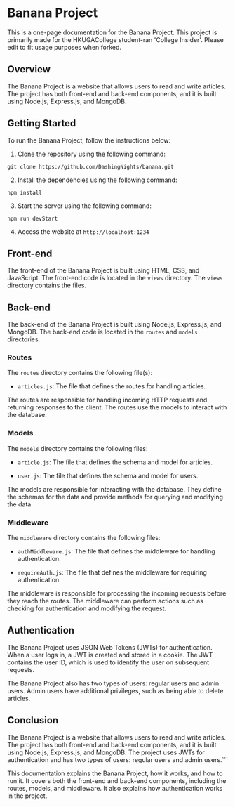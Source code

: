 # Banana Project

This is a one-page documentation for the Banana Project. This project is primarily made for the HKUGACollege student-ran 'College Insider'. Please edit to fit usage purposes when forked.

## Overview

The Banana Project is a website that allows users to read and write articles. The project has both front-end and back-end components, and it is built using Node.js, Express.js, and MongoDB.

## Getting Started

To run the Banana Project, follow the instructions below:

1. Clone the repository using the following command:
   
```git clone https://github.com/DashingNights/banana.git```


2. Install the dependencies using the following command:

```npm install```


3. Start the server using the following command:

```npm run devStart```


4. Access the website at `http://localhost:1234`

## Front-end

The front-end of the Banana Project is built using HTML, CSS, and JavaScript. The front-end code is located in the `views` directory. The `views` directory contains the files.

## Back-end

The back-end of the Banana Project is built using Node.js, Express.js, and MongoDB. The back-end code is located in the `routes` and `models` directories.

### Routes

The `routes` directory contains the following file(s):

- `articles.js`: The file that defines the routes for handling articles.

The routes are responsible for handling incoming HTTP requests and returning responses to the client. The routes use the models to interact with the database.

### Models

The `models` directory contains the following files:

- `article.js`: The file that defines the schema and model for articles.

- `user.js`: The file that defines the schema and model for users.

The models are responsible for interacting with the database. They define the schemas for the data and provide methods for querying and modifying the data.

### Middleware

The `middleware` directory contains the following files:

- `authMiddleware.js`: The file that defines the middleware for handling authentication.

- `requireAuth.js`: The file that defines the middleware for requiring authentication.

The middleware is responsible for processing the incoming requests before they reach the routes. The middleware can perform actions such as checking for authentication and modifying the request.

## Authentication

The Banana Project uses JSON Web Tokens (JWTs) for authentication. When a user logs in, a JWT is created and stored in a cookie. The JWT contains the user ID, which is used to identify the user on subsequent requests.

The Banana Project also has two types of users: regular users and admin users. Admin users have additional privileges, such as being able to delete articles.

## Conclusion

The Banana Project is a website that allows users to read and write articles. The project has both front-end and back-end components, and it is built using Node.js, Express.js, and MongoDB. The project uses JWTs for authentication and has two types of users: regular users and admin users.```

This documentation explains the Banana Project, how it works, and how to run it. It covers both the front-end and back-end components, including the routes, models, and middleware. It also explains how authentication works in the project.
